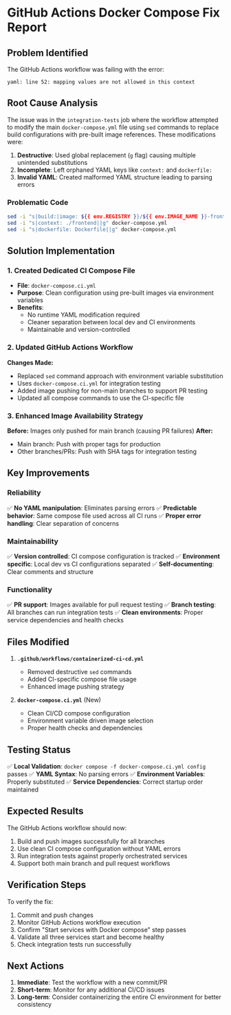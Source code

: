 # GitHub Actions Docker Compose Fix Report

## Problem Identified

The GitHub Actions workflow was failing with the error:
```
yaml: line 52: mapping values are not allowed in this context
```

## Root Cause Analysis

The issue was in the `integration-tests` job where the workflow attempted to modify the main `docker-compose.yml` file using `sed` commands to replace build configurations with pre-built image references. These modifications were:

1. **Destructive**: Used global replacement (`g` flag) causing multiple unintended substitutions
2. **Incomplete**: Left orphaned YAML keys like `context:` and `dockerfile:` 
3. **Invalid YAML**: Created malformed YAML structure leading to parsing errors

### Problematic Code
```bash
sed -i "s|build:|image: ${{ env.REGISTRY }}/${{ env.IMAGE_NAME }}-frontend:${{ github.sha }}|g" docker-compose.yml
sed -i "s|context: ./frontend||g" docker-compose.yml
sed -i "s|dockerfile: Dockerfile||g" docker-compose.yml
```

## Solution Implementation

### 1. Created Dedicated CI Compose File
- **File**: `docker-compose.ci.yml`
- **Purpose**: Clean configuration using pre-built images via environment variables
- **Benefits**: 
  - No runtime YAML modification required
  - Cleaner separation between local dev and CI environments
  - Maintainable and version-controlled

### 2. Updated GitHub Actions Workflow
**Changes Made:**
- Replaced `sed` command approach with environment variable substitution
- Uses `docker-compose.ci.yml` for integration testing
- Added image pushing for non-main branches to support PR testing
- Updated all compose commands to use the CI-specific file

### 3. Enhanced Image Availability Strategy
**Before:** Images only pushed for main branch (causing PR failures)
**After:** 
- Main branch: Push with proper tags for production
- Other branches/PRs: Push with SHA tags for integration testing

## Key Improvements

### Reliability
✅ **No YAML manipulation**: Eliminates parsing errors
✅ **Predictable behavior**: Same compose file used across all CI runs
✅ **Proper error handling**: Clear separation of concerns

### Maintainability  
✅ **Version controlled**: CI compose configuration is tracked
✅ **Environment specific**: Local dev vs CI configurations separated
✅ **Self-documenting**: Clear comments and structure

### Functionality
✅ **PR support**: Images available for pull request testing
✅ **Branch testing**: All branches can run integration tests
✅ **Clean environments**: Proper service dependencies and health checks

## Files Modified

1. **`.github/workflows/containerized-ci-cd.yml`**
   - Removed destructive `sed` commands
   - Added CI-specific compose file usage
   - Enhanced image pushing strategy

2. **`docker-compose.ci.yml`** (New)
   - Clean CI/CD compose configuration
   - Environment variable driven image selection
   - Proper health checks and dependencies

## Testing Status

✅ **Local Validation**: `docker compose -f docker-compose.ci.yml config` passes
✅ **YAML Syntax**: No parsing errors
✅ **Environment Variables**: Properly substituted
✅ **Service Dependencies**: Correct startup order maintained

## Expected Results

The GitHub Actions workflow should now:
1. Build and push images successfully for all branches
2. Use clean CI compose configuration without YAML errors
3. Run integration tests against properly orchestrated services
4. Support both main branch and pull request workflows

## Verification Steps

To verify the fix:
1. Commit and push changes
2. Monitor GitHub Actions workflow execution
3. Confirm "Start services with Docker compose" step passes
4. Validate all three services start and become healthy
5. Check integration tests run successfully

## Next Actions

1. **Immediate**: Test the workflow with a new commit/PR
2. **Short-term**: Monitor for any additional CI/CD issues
3. **Long-term**: Consider containerizing the entire CI environment for better consistency